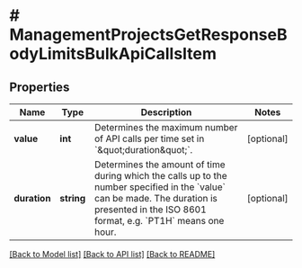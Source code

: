 # # ManagementProjectsGetResponseBodyLimitsBulkApiCallsItem

## Properties

Name | Type | Description | Notes
------------ | ------------- | ------------- | -------------
**value** | **int** | Determines the maximum number of API calls per time set in &#x60;\&quot;duration\&quot;&#x60;. | [optional]
**duration** | **string** | Determines the amount of time during which the calls up to the number specified in the &#x60;value&#x60; can be made. The duration is presented in the ISO 8601 format, e.g. &#x60;PT1H&#x60; means one hour. | [optional]

[[Back to Model list]](../../README.md#models) [[Back to API list]](../../README.md#endpoints) [[Back to README]](../../README.md)

